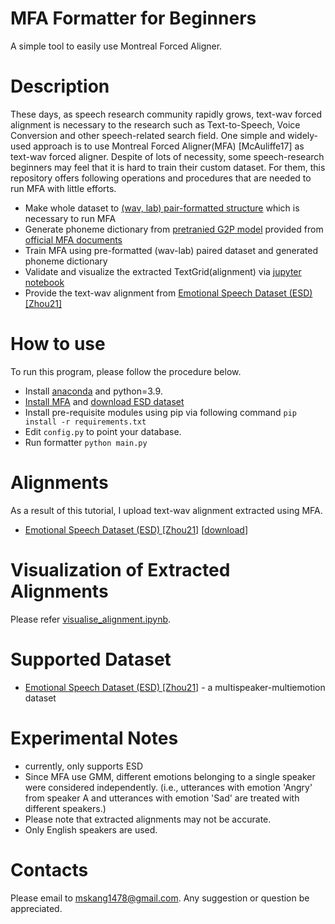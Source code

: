
# MFA Formatter for Beginners
A simple tool to easily use Montreal Forced Aligner.

# Description
These days, as speech research community rapidly grows, text-wav forced alignment is necessary to the research such as Text-to-Speech, Voice Conversion and other speech-related search field. One simple and widely-used approach is to use Montreal Forced Aligner(MFA) [McAuliffe17] as text-wav forced aligner. Despite of lots of necessity, some speech-research beginners may feel that it is hard to train their custom dataset. For them, this repository offers following operations and procedures that are needed to run MFA with little efforts.
* Make whole dataset to [(wav, lab) pair-formatted structure](https://montreal-forced-aligner.readthedocs.io/en/latest/user_guide/corpus_structure.html#corpus-formats-and-structure) which is necessary to run MFA
* Generate phoneme dictionary from [pretranied G2P model](https://mfa-models.readthedocs.io/en/latest/g2p/English/English%20%28US%29%20ARPA%20G2P%20model%20v2_0_0.html#English%20(US)%20ARPA%20G2P%20model%20v2_0_0) provided from [official MFA documents](https://mfa-models.readthedocs.io/en/latest/g2p/index.html#g2p)
* Train MFA using pre-formatted (wav-lab) paired dataset and generated phoneme dictionary
* Validate and visualize the extracted TextGrid(alignment) via [jupyter notebook](https://github.com/Jackson-Kang/MFAFormatter/blob/main/visualize_alignment.ipynb)
* Provide the text-wav alignment from [Emotional Speech Dataset (ESD) [Zhou21]](https://arxiv.org/abs/2105.14762) 

# How to use
To run this program, please follow the procedure below.
* Install [anaconda](https://www.anaconda.com/) and python=3.9.
* [Install MFA](https://montreal-forced-aligner.readthedocs.io/en/latest/getting_started.html) and [download ESD dataset](https://github.com/HLTSingapore/Emotional-Speech-Data)
* Install pre-requisite modules using pip via following command
```pip install -r requirements.txt```
* Edit `config.py` to point your database.
* Run formatter 
```python main.py```

# Alignments
As a result of this tutorial, I upload text-wav alignment extracted using MFA.
*  [Emotional Speech Dataset (ESD) [Zhou21]](https://arxiv.org/abs/2105.14762) [[download](https://drive.google.com/file/d/11nCL1xUn8D133WHVzLFSB2rplHrXE8xM/view?usp=sharing)]

# Visualization of Extracted Alignments
Please refer [visualise_alignment.ipynb](https://github.com/Jackson-Kang/MFAFormatter/blob/main/visualize_alignment.ipynb).

# Supported Dataset
* [Emotional Speech Dataset (ESD) [Zhou21]](https://arxiv.org/abs/2105.14762) - a multispeaker-multiemotion dataset

# Experimental Notes
* currently, only supports ESD
* Since MFA use GMM, different emotions belonging to a single speaker were considered independently. (i.e., utterances with emotion 'Angry' from speaker A and utterances with emotion 'Sad' are treated with different speakers.)
* Please note that extracted alignments may not be accurate.
* Only English speakers are used.

# Contacts
Please email to mskang1478@gmail.com. Any suggestion or question be appreciated. 


